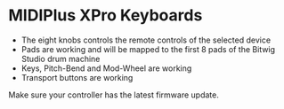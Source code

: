 # MIDIPlus XPro Keyboards

* The eight knobs controls the remote controls of the selected device
* Pads are working and will be mapped to the first 8 pads of the Bitwig Studio drum machine
* Keys, Pitch-Bend and Mod-Wheel are working
* Transport buttons are working

Make sure your controller has the latest firmware update.
